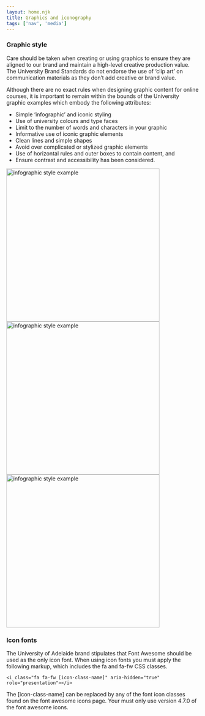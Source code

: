 ```yaml
---
layout: home.njk
title: Graphics and iconography
tags: ['nav', 'media']
---
```


<h3 class="adx-markup-block-primary">Graphic style</h3> 

Care should be taken when creating or using graphics to ensure they are aligned to our brand and maintain a high-level creative production value. The University Brand Standards do not endorse the use of ‘clip art’ on communication materials as they don’t add creative or brand value.

Although there are no exact rules when designing graphic content for online courses, it is important to remain within the bounds of the University graphic examples which embody the following attributes:

- Simple ‘infographic’ and iconic styling
- Use of university colours and type faces
- Limit to the number of words and characters in your graphic
- Informative use of iconic graphic elements
- Clean lines and simple shapes
- Avoid over complicated or stylized graphic elements
- Use of horizontal rules and outer boxes to contain content, and
- Ensure contrast and accessibility has been considered.

<img src="/assets/images/design-elements-infographics-02.gif" alt="infographic style example" style="width:400px"/>
<img src="/assets/images/design-elements-testimonials-04.jpeg" alt="infographic style example" style="width:400px"/>
<img src="/assets/images/image-graphic-illus-graphic-infographic-1.gif" alt="infographic style example" style="width:400px"/>

<h3 class="adx-markup-block-primary">Icon fonts</h3> 

The University of Adelaide brand stipulates that Font Awesome should be used as the only icon font. When using icon fonts you must apply the following markup, which includes the fa and fa-fw CSS classes.

    <i class="fa fa-fw [icon-class-name]" aria-hidden="true" role="presentation"></i>

The [icon-class-name] can be replaced by any of the font icon classes found on the font awesome icons page. Your must only use version 4.7.0 of the font awesome icons. 